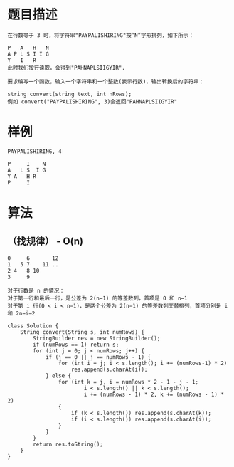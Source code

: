 # 题目描述
	在行数等于 3 时，将字符串"PAYPALISHIRING"按”N”字形排列，如下所示：

	P   A   H   N
	A P L S I I G
	Y   I   R
	此时我们按行读取，会得到"PAHNAPLSIIGYIR".

	要求编写一个函数，输入一个字符串和一个整数(表示行数)，输出转换后的字符串：

	string convert(string text, int nRows);
	例如 convert("PAYPALISHIRING", 3)会返回"PAHNAPLSIIGYIR"

# 样例
	PAYPALISHIRING, 4

	P     I    N
	A   L S  I G
	Y A   H R
	P     I

# 算法
## （找规律） - O(n)
```
0     6       12
1   5 7    11 ..
2 4   8 10
3     9

对于行数是 n 的情况：
对于第一行和最后一行，是公差为 2(n−1) 的等差数列，首项是 0 和 n−1
对于第 i 行(0 < i < n−1)，是两个公差为 2(n−1) 的等差数列交替排列，首项分别是 i 和 2n−i−2

class Solution {
	String convert(String s, int numRows) {
		StringBuilder res = new StringBuilder();
        if (numRows == 1) return s;
        for (int j = 0; j < numRows; j++) {
            if (j == 0 || j == numRows - 1) {
                for (int i = j; i < s.length(); i += (numRows-1) * 2)
                	res.append(s.charAt(i));
            } else {
                for (int k = j, i = numRows * 2 - 1 - j - 1;
                        i < s.length() || k < s.length();
                        i += (numRows - 1) * 2, k += (numRows - 1) * 2)
                {
                    if (k < s.length()) res.append(s.charAt(k));
                    if (i < s.length()) res.append(s.charAt(i));
                }
            }
        }
        return res.toString();
    }
}
```
